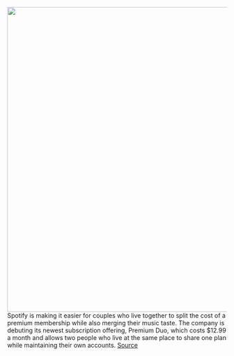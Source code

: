 <img src='https://cdn.vox-cdn.com/thumbor/MuU_ICBT3TpcrWZvi-_MYt6JOaY=/0x0:2304x1536/1200x800/filters:focal(968x584:1336x952)/cdn.vox-cdn.com/uploads/chorus_image/image/67004080/spotify_premium_duo.0.jpg' width='700px' /><br/>
Spotify is making it easier for couples who live together to split the cost of a premium membership while also merging their music taste. The company is debuting its newest subscription offering, Premium Duo, which costs $12.99 a month and allows two people who live at the same place to share one plan while maintaining their own accounts.
<a href='https://www.theverge.com/2020/7/1/21308599/spotify-duo-premium-account-update-launch'> Source <a/>
